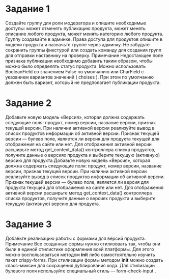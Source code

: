 # Задание 1
Создайте группу для роли модератора и опишите необходимые доступы: может отменять публикацию продукта, может менять описание любого продукта, может менять категорию любого продукта. Группу создавайте в админке. Права доступа для продуктов опишите в модели продукта и назначьте группе через админку. Не забудьте сохранить группы фикстурой или создать команду для создания групп для отправки наставнику на проверку. Примечание Недостающее поле признака публикации необходимо добавить таким образом, чтобы можно было определять статус продукта. Можно использовать  BooleanField  со значением  False  по умолчанию или  CharField  с указанием вариантов значений ( choises ). При этом по умолчанию должен быть вариант, который не предполагает публикации продукта.


# Задание 2
Добавьте новую модель «Версия», которая должна содержать следующие поля: продукт, номер версии, название версии, признак текущей версии. При наличии активной версии реализуйте вывод в список продуктов информации об активной версии. Признак текущей версии — булево поле, является ли версия для продукта текущей для отображения на сайте или нет. Для отображения активной версии расширьте метод  get_context_data() контроллера списка продуктов, получите данные о версиях продукта и выберите текущую (активную) версию для продукта.Добавьте новую модель «Версия», которая должна содержать следующие поля: продукт, номер версии, название версии, признак текущей версии. При наличии активной версии реализуйте вывод в список продуктов информации об активной версии. Признак текущей версии — булево поле, является ли версия для продукта текущей для отображения на сайте или нет. Для отображения активной версии расширьте метод  get_context_data() контроллера списка продуктов, получите данные о версиях продукта и выберите текущую (активную) версию для продукта.


# Задание 3
Добавьте реализацию работы с формами для версий продукта. Примечание Все созданные формы нужно стилизовать так, чтобы они были в единой стилистике оформления всей платформы. Для этого можно воспользоваться методом  __init__  либо самостоятельно изучить пакет crispy-forms. При стилизации формы методом  __init__  можно создать класс-миксин для сокращения дублирования кода. Для стилизации булевого поля используйте специальный стиль —  form-check-input .
